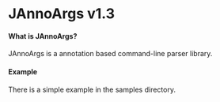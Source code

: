 # JAnnoArgs v1.3

#### What is JAnnoArgs?
JAnnoArgs is a annotation based command-line parser library.

#### Example
There is a simple example in the samples directory.